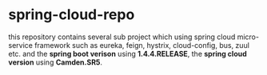 # spring-cloud-repo
this repository contains several sub project which using spring cloud micro-service framework such as eureka, feign, hystrix, cloud-config, bus, zuul etc.
and the **spring boot verison** using **1.4.4.RELEASE**, the **spring cloud version** using **Camden.SR5**.  
